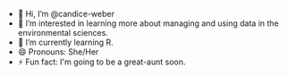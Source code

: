 - 👋 Hi, I’m @candice-weber
- 👀 I’m interested in learning more about managing and using data in the environmental sciences.
- 🌱 I’m currently learning R.
- 😄 Pronouns: She/Her
- ⚡ Fun fact: I'm going to be a great-aunt soon.

<!---
candice-weber/candice-weber is a ✨ special ✨ repository because its `README.md` (this file) appears on your GitHub profile.
You can click the Preview link to take a look at your changes.
--->
